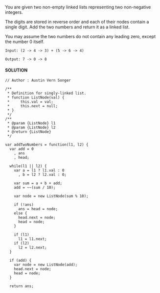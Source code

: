 You are given two non-empty linked lists representing two non-negative integers. 

The digits are stored in reverse order and each of their nodes contain a single digit. Add the two numbers and return it as a linked list. 

You may assume the two numbers do not contain any leading zero, except the number 0 itself.

```
Input: (2 -> 4 -> 3) + (5 -> 6 -> 4) 

Output: 7 -> 0 -> 8
```

#### SOLUTION

```
// Author : Austin Vern Songer

/**
 * Definition for singly-linked list.
 * function ListNode(val) {
 *     this.val = val;
 *     this.next = null;
 * }
 */
/**
 * @param {ListNode} l1
 * @param {ListNode} l2
 * @return {ListNode}
 */

var addTwoNumbers = function(l1, l2) {
  var add = 0
    , ans
    , head;

  while(l1 || l2) {
    var a = l1 ? l1.val : 0
      , b = l2 ? l2.val : 0;

    var sum = a + b + add;
    add = ~~(sum / 10);

    var node = new ListNode(sum % 10);

    if (!ans)
      ans = head = node;
    else {
      head.next = node;
      head = node; 
    }
    
    if (l1)
      l1 = l1.next;
    if (l2)
      l2 = l2.next;
  }

  if (add) {
    var node = new ListNode(add);
    head.next = node;
    head = node;
  }

  return ans;

```




